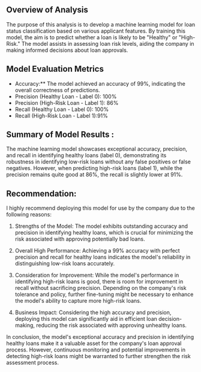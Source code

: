 
Overview of Analysis
---------------------

The purpose of this analysis is to develop a machine learning model for loan status classification based on various applicant features. By training this model, the aim is to predict whether a loan is likely to be "Healthy" or "High-Risk." The model assists in assessing loan risk levels, aiding the company in making informed decisions about loan approvals.

Model Evaluation Metrics 
------------------------

- Accuracy:** The model achieved an accuracy of 99%, indicating the overall correctness of predictions.
- Precision (Healthy Loan - Label 0): 100%
- Precision (High-Risk Loan - Label 1): 86%
- Recall (Healthy Loan - Label 0): 100%
- Recall (High-Risk Loan - Label 1):91%

Summary of Model Results :
------------------------

The machine learning model showcases exceptional accuracy, precision, and recall in identifying healthy loans (label 0), demonstrating its robustness in identifying low-risk loans without any false positives or false negatives. However, when predicting high-risk loans (label 1), while the precision remains quite good at 86%, the recall is slightly lower at 91%.

Recommendation:
--------------
I highly recommend deploying this model for use by the company due to the following reasons:

1. Strengths of the Model: The model exhibits outstanding accuracy and precision in identifying healthy loans, which is crucial for minimizing the risk associated with approving potentially bad loans.

2. Overall High Performance: Achieving a 99% accuracy with perfect precision and recall for healthy loans indicates the model's reliability in distinguishing low-risk loans accurately.

3. Consideration for Improvement: While the model's performance in identifying high-risk loans is good, there is room for improvement in recall without sacrificing precision. Depending on the company's risk tolerance and policy, further fine-tuning might be necessary to enhance the model's ability to capture more high-risk loans.

4. Business Impact: Considering the high accuracy and precision, deploying this model can significantly aid in efficient loan decision-making, reducing the risk associated with approving unhealthy loans.

In conclusion, the model's exceptional accuracy and precision in identifying healthy loans make it a valuable asset for the company's loan approval process. However, continuous monitoring and potential improvements in detecting high-risk loans might be warranted to further strengthen the risk assessment process.
